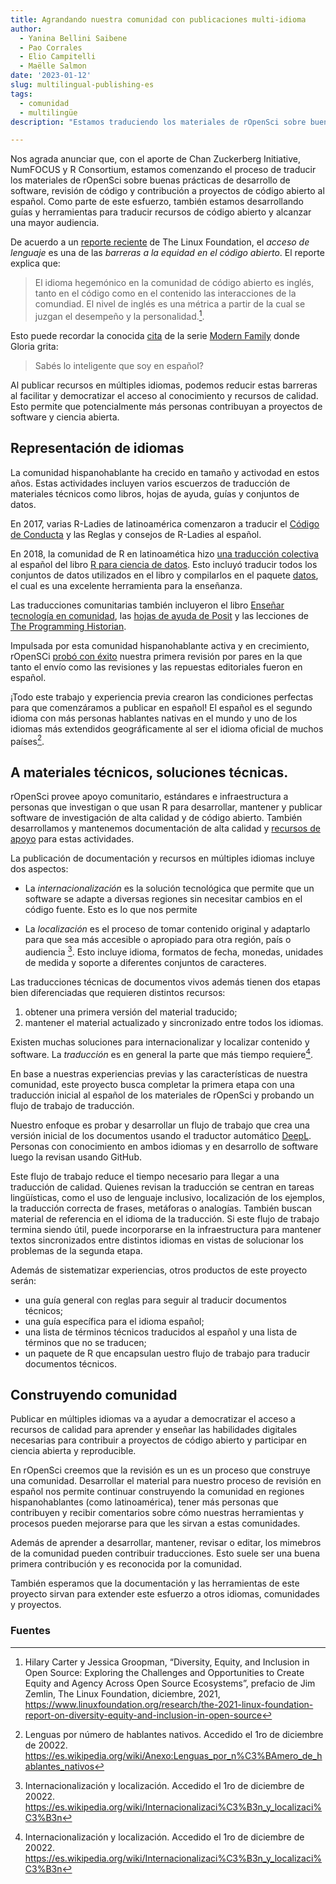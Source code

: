 ```yaml
---
title: Agrandando nuestra comunidad con publicaciones multi-idioma
author:
  - Yanina Bellini Saibene
  - Pao Corrales
  - Elio Campitelli
  - Maëlle Salmon
date: '2023-01-12'
slug: multilingual-publishing-es
tags:
  - comunidad
  - multilingüe
description: "Estamos traduciendo los materiales de rOpenSci sobre buenas prácticas de desarrollo de software, revisión de código y contribución a proyectos de código abierto al español! También estamos desarrollando guías y herramientas para traducir recursos de código abierto y alcanzar una mayor audiencia. Entérate de este proyecto en este artículo."

---
```


Nos agrada anunciar que, con el aporte de Chan Zuckerberg Initiative, NumFOCUS y R Consortium, estamos comenzando el proceso de traducir los materiales de rOpenSci sobre buenas prácticas de desarrollo de software, revisión de código y contribución a proyectos de código abierto al español.
Como parte de este esfuerzo, también estamos desarrollando guías y herramientas para traducir recursos de código abierto y alcanzar una mayor audiencia. 

De acuerdo a un [reporte reciente](https://www.linuxfoundation.org/research/the-2021-linux-foundation-report-on-diversity-equity-and-inclusion-in-open-source) de The Linux Foundation, el _acceso de lenguaje_  es una de las _barreras a la equidad en el código abierto_. El reporte explica que:

> El idioma hegemónico en la comunidad de código abierto es inglés, tanto en el código como en el contenido las interacciones de la comundiad. El nivel de inglés es una métrica a partir de la cual se juzgan el desempeño y la personalidad.[^1]. 

Esto puede recordar la conocida [cita](https://www.imdb.com/title/tt4166966/characters/nm0005527) de la serie [Modern Family](https://www.tiktok.com/@primevideouk/video/6899066588121713921) donde Gloria grita: 

> Sabés lo inteligente que soy en español?

Al publicar recursos en múltiples idiomas, podemos reducir estas barreras al facilitar y democratizar el acceso al conocimiento y recursos de calidad. 
Esto permite que potencialmente más personas contribuyan a proyectos de software y ciencia abierta. 


## Representación de idiomas 

La comunidad hispanohablante ha crecido en tamaño y activodad en estos años. 
Estas actividades incluyen varios escuerzos de traducción de materiales técnicos como libros, hojas de ayuda, guías y conjuntos de datos. 

En 2017, varias R-Ladies de latinoamérica comenzaron a traducir el [Código de Conducta](https://github.com/rladies/starter-kit/wiki/Code-of-Conduct#spanish) y las Reglas y consejos de R-Ladies al español.

En 2018, la comunidad de R en latinoamética hizo [una traducción colectiva](https://youtu.be/kuHjpdgkSxg) al español del libro [R para ciencia de datos](https://es.r4ds.hadley.nz/). 
Esto incluyó traducir todos los conjuntos de datos utilizados en el libro y compilarlos en el paquete [datos](https://github.com/cienciadedatos/datos), el cual es una excelente herramienta para la enseñanza. 

Las traducciones comunitarias también incluyeron el libro [Enseñar tecnología en comunidad](https://teachtogether.tech/es/index.html), las [hojas de ayuda de Posit](https://posit.co/resources/cheatsheets/?type=translations/#translation-12) y las lecciones de [The Programming Historian](https://programminghistorian.org/es/). 

Impulsada por esta comunidad hispanohablante activa y en crecimiento, rOpenSCi [probó con éxito](/blog/2021/07/27/censo2017) nuestra primera revisión por pares en la que tanto el envío como las revisiones y las repuestas editoriales fueron en español. 

¡Todo este trabajo y experiencia previa crearon las condiciones perfectas para que comenzáramos a publicar en español!
El español es el segundo idioma con más personas hablantes nativas en el mundo y uno de los idiomas más extendidos geográficamente al ser el idioma oficial de muchos países[^2]. 

## A materiales técnicos, soluciones técnicas. 

rOpenSci provee apoyo comunitario, estándares e infraestructura a personas que investigan o que usan R para desarrollar, mantener y publicar software de investigación de alta calidad y de código abierto. 
También desarrollamos y mantenemos documentación de alta calidad y [recursos de apoyo](/resources/) para estas actividades. 

La publicación de documentación y recursos en múltiples idiomas incluye dos aspectos:

* La _internacionalización_ es la solución tecnológica que permite que un software se adapte a diversas regiones sin necesitar cambios en el código fuente. Esto es lo que nos permite 

* La _localización_ es el proceso de tomar contenido original y adaptarlo para que sea más accesible o apropiado para otra región, país o audiencia [^3]. Esto incluye idioma, formatos de fecha, monedas, unidades de medida y soporte a diferentes conjuntos de caracteres. 

Las traducciones técnicas de documentos vivos además tienen dos etapas bien diferenciadas que requieren distintos recursos: 

1. obtener una primera versión del material traducido;
2. mantener el material actualizado y sincronizado entre todos los idiomas. 

Existen muchas soluciones para internacionalizar y localizar contenido y software. 
La _traducción_ es en general la parte que más tiempo requiere[^3]. 

En base a nuestras experiencias previas y las características de nuestra comunidad, este proyecto busca completar la primera etapa con una traducción inicial al español de los materiales de rOpenSci y probando un flujo de trabajo de traducción. 

Nuestro enfoque es probar y desarrollar un flujo de trabajo que crea una versión inicial de los documentos usando el traductor automático [DeepL](https://www.deepl.com).
Personas con conocimiento en ambos idiomas y en desarrollo de software luego la revisan usando GitHub. 

Este flujo de trabajo reduce el tiempo necesario para llegar a una traducción de calidad. 
Quienes revisan la traducción se centran en tareas lingüísticas, como el uso de lenguaje inclusivo, localización de los ejemplos, la traducción correcta de frases, metáforas o analogías. 
También buscan material de referencia en el idioma de la traducción. 
Si este flujo de trabajo termina siendo útil, puede incorporarse en la infraestructura para mantener textos sincronizados entre distintos idiomas en vistas de solucionar los problemas de la segunda etapa.

Además de sistematizar experiencias, otros productos de este proyecto serán:

* una guía general con reglas para seguir al traducir documentos técnicos;
* una guía específica para el idioma español;
* una lista de términos técnicos traducidos al español y una lista de términos que no se traducen;
* un paquete de R que encapsulan uestro flujo de trabajo para traducir documentos técnicos.

## Construyendo comunidad

Publicar en múltiples idiomas va a ayudar a democratizar el acceso a recursos de calidad para aprender y enseñar las habilidades digitales necesarias para contribuir a proyectos de código abierto y participar en ciencia abierta y reproducible. 

En rOpenSci creemos que la revisión es un es un proceso que construye una comunidad. 
Desarrollar el material para nuestro proceso de revisión en español nos permite continuar construyendo la comunidad en regiones hispanohablantes (como latinoamérica), tener más personas que contribuyen y recibir comentarios sobre cómo nuestras herramientas y procesos pueden mejorarse para que les sirvan a estas comunidades. 

Además de aprender a desarrollar, mantener, revisar o editar, los mimebros de la comunidad pueden contribuir traducciones. 
Esto suele ser una buena primera contribución y es reconocida por la comunidad.

También esperamos que la documentación y las herramientas de este proyecto sirvan para extender este esfuerzo a otros idiomas, comunidades y proyectos. 


### Fuentes

[^1]: Hilary Carter y Jessica Groopman, “Diversity, Equity, and Inclusion in Open Source: Exploring the Challenges and Opportunities to Create Equity and Agency Across Open Source Ecosystems”, prefacio de Jim Zemlin, The Linux Foundation, diciembre, 2021, https://www.linuxfoundation.org/research/the-2021-linux-foundation-report-on-diversity-equity-and-inclusion-in-open-source
[^2]: Lenguas por número de hablantes nativos. Accedido el 1ro de diciembre de 20022. https://es.wikipedia.org/wiki/Anexo:Lenguas_por_n%C3%BAmero_de_hablantes_nativos
[^3]: Internacionalización y localización. Accedido el 1ro de diciembre de 20022. https://es.wikipedia.org/wiki/Internacionalizaci%C3%B3n_y_localizaci%C3%B3n